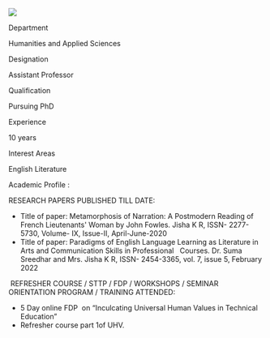 [![](/sites/default/files/styles/faculty_images/public/2021-10/jisha.JPG?itok=oJyX8qEc)](/sites/default/files/2021-10/jisha.JPG)

Department

Humanities and Applied Sciences

Designation

Assistant Professor

Qualification

Pursuing PhD

Experience

10 years

Interest Areas

English Literature

Academic Profile :

RESEARCH PAPERS PUBLISHED TILL DATE:

* Title of paper: Metamorphosis of Narration: A Postmodern Reading of French Lieutenants' Woman by John Fowles. Jisha K R, ISSN- 2277-5730, Volume- IX, Issue-II, April-June-2020
* Title of paper: Paradigms of English Language Learning as Literature in Arts and Communication Skills in Professional   Courses. Dr. Suma Sreedhar and Mrs. Jisha K R, ISSN- 2454-3365, vol. 7, issue 5, February 2022

 REFRESHER COURSE / STTP / FDP / WORKSHOPS / SEMINAR ORIENTATION PROGRAM / TRAINING ATTENDED:

* 5 Day online FDP  on “Inculcating Universal Human Values in Technical Education”
* Refresher course part 1of UHV.